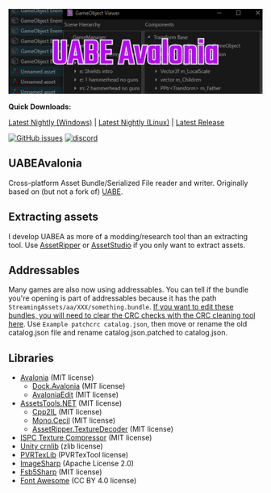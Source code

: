 <p align="center"><img src="UABEAvalonia/Assets/logo.png" /></p>

**Quick Downloads:**

[Latest Nightly (Windows)](https://nightly.link/nesrak1/UABEA/workflows/dotnet-desktop/master/uabea-windows.zip) | [Latest Nightly (Linux)](https://nightly.link/nesrak1/UABEA/workflows/dotnet-ubuntu/master/uabea-ubuntu.zip) | [Latest Release](https://github.com/nesrak1/UABEA/releases)

[![GitHub issues](https://img.shields.io/github/issues/nesrak1/UABEA?logo=GitHub&style=flat-square)](https://github.com/nesrak1/UABEA/issues) [![discord](https://img.shields.io/discord/862035581491478558?label=discord&logo=discord&logoColor=FFFFFF&style=flat-square)](https://discord.gg/hd9VdswwZs)

## UABEAvalonia

Cross-platform Asset Bundle/Serialized File reader and writer. Originally based on (but not a fork of) [UABE](https://github.com/SeriousCache/UABE).

## Extracting assets

I develop UABEA as more of a modding/research tool than an extracting tool. Use [AssetRipper](https://github.com/AssetRipper/AssetRipper) or [AssetStudio](https://github.com/Perfare/AssetStudio/) if you only want to extract assets.

## Addressables

Many games are also now using addressables. You can tell if the bundle you're opening is part of addressables because it has the path `StreamingAssets/aa/XXX/something.bundle`. [If you want to edit these bundles, you will need to clear the CRC checks with the CRC cleaning tool here](https://github.com/nesrak1/AddressablesTools/releases). Use `Example patchcrc catalog.json`, then move or rename the old catalog.json file and rename catalog.json.patched to catalog.json.

## Libraries

- [Avalonia](https://github.com/AvaloniaUI/Avalonia) (MIT license)
  - [Dock.Avalonia](https://github.com/wieslawsoltes/Dock) (MIT license)
  - [AvaloniaEdit](https://github.com/AvaloniaUI/AvaloniaEdit) (MIT license)
- [AssetsTools.NET](https://github.com/nesrak1/AssetsTools.NET/tree/upd21-with-inst) (MIT license)
  - [Cpp2IL](https://github.com/SamboyCoding/Cpp2IL) (MIT license)
  - [Mono.Cecil](https://github.com/jbevain/cecil) (MIT license)
  - [AssetRipper.TextureDecoder](https://github.com/AssetRipper/TextureDecoder) (MIT license)
- [ISPC Texture Compressor](https://github.com/GameTechDev/ISPCTextureCompressor) (MIT license)
- [Unity crnlib](https://github.com/Unity-Technologies/crunch/tree/unity) (zlib license)
- [PVRTexLib](https://developer.imaginationtech.com/pvrtextool) (PVRTexTool license)
- [ImageSharp](https://github.com/SixLabors/ImageSharp) (Apache License 2.0)
- [Fsb5Sharp](https://github.com/SamboyCoding/Fmod5Sharp) (MIT license)
- [Font Awesome](https://fontawesome.com) (CC BY 4.0 license)
